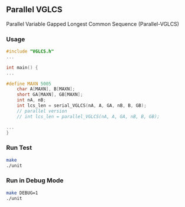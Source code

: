 ## Parallel VGLCS ##

Parallel Variable Gapped Longest Common Sequence (Parallel-VGLCS)

### Usage ###

```cpp
#include "VGLCS.h"
...

int main() {
...

#define MAXN 5005
	char A[MAXN], B[MAXN];
    short GA[MAXN], GB[MAXN];
    int nA, nB;
	int lcs_len = serial_VGLCS(nA, A, GA, nB, B, GB);
	// parallel version
	// int lcs_len = parallel_VGLCS(nA, A, GA, nB, B, GB);

...
}
```

### Run Test ###

```bash
make
./unit
```

### Run in Debug Mode ###

```bash
make DEBUG=1
./unit
```
